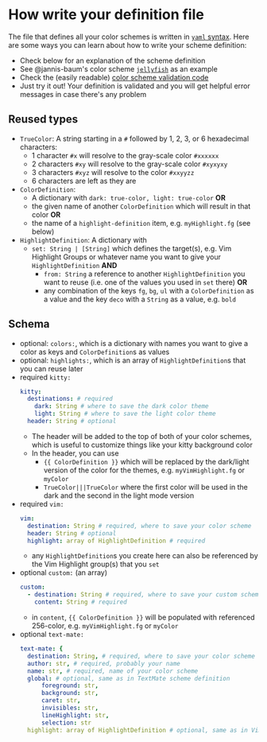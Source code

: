# How write your definition file

The file that defines all your color schemes is written in [`yaml`
syntax](https://yaml.org). Here are some ways you can learn about how to write
your scheme definition:

- Check below for an explanation of the scheme definition
- See @jannis-baum's color scheme
  [`jellyfish`](https://github.com/jannis-baum/dotfiles/blob/main/.lib/nosync/color-schemes/jellyfish.yaml)
  as an example
- Check the (easily readable) [color scheme validation code](../lib/config.py)
- Just try it out! Your definition is validated and you will get helpful error
  messages in case there's any problem

## Reused types

- `TrueColor`: A string starting in a `#` followed by 1, 2, 3, or 6
  hexadecimal characters:
  - 1 character `#x` will resolve to the gray-scale color `#xxxxxx`
  - 2 characters `#xy` will resolve to the gray-scale color `#xyxyxy`
  - 3 characters `#xyz` will resolve to the color `#xxyyzz`
  - 6 characters are left as they are
- `ColorDefinition`:
  - A dictionary with `dark: true-color, light: true-color` **OR**
  - the given name of another `ColorDefinition` which will result in that color
    **OR**
  - the name of a `highlight-definition` item, e.g. `myHighlight.fg` (see below)
- `HighlightDefinition`: A dictionary with
  - `set: String | [String]` which defines the target(s), e.g. Vim Highlight
    Groups or whatever name you want to give your `HighlightDefinition`
    **AND**
    - `from: String` a reference to another `HighlightDefinition` you want to
      reuse (i.e. one of the values you used in `set` there) **OR**
    - any combination of the keys `fg`, `bg`, `ul` with a `ColorDefinition` as a
      value and the key `deco` with a `String` as a value, e.g. `bold`

## Schema

- optional: `colors:`, which is a dictionary with names you want to give a
  color as keys and `ColorDefinition`s as values
- optional: `highlights:`, which is an array of `HighlightDefinition`s that you
  can reuse later
- required `kitty:`
  ```yaml
  kitty:
    destinations: # required
      dark: String # where to save the dark color theme
      light: String # where to save the light color theme
    header: String # optional
  ```
  - The header will be added to the top of both of your color schemes, which is
    useful to customize things like your kitty background color
  - In the header, you can use
    - `{{ ColorDefinition }}` which will be replaced by the dark/light version
      of the color for the themes, e.g.  `myVimHighlight.fg` or `myColor`
    - `TrueColor|||TrueColor` where the first color will be used in the dark and
      the second in the light mode version
- required `vim:`
  ```yaml
  vim:
    destination: String # required, where to save your color scheme
    header: String # optional
    highlight: array of HighlightDefinition # required
  ```
  - any `HighlightDefinition`s you create here can also be referenced by the Vim
    Highlight group(s) that you `set`
- optional `custom:` (an array)
  ```yaml
  custom:
    - destination: String # required, where to save your custom scheme
      content: String # required
  ```
  - in `content`, `{{ ColorDefinition }}` will be populated with referenced
    256-color, e.g.  `myVimHighlight.fg` or `myColor`
- optional `text-mate:`
  ```yaml
  text-mate: {
    destination: String, # required, where to save your color scheme
    author: str, # required, probably your name
    name: str, # required, name of your color scheme
    global: # optional, same as in TextMate scheme definition
        foreground: str,
        background: str,
        caret: str,
        invisibles: str,
        lineHighlight: str,
        selection: str
    highlight: array of HighlightDefinition # optional, same as in Vim above
  ```
